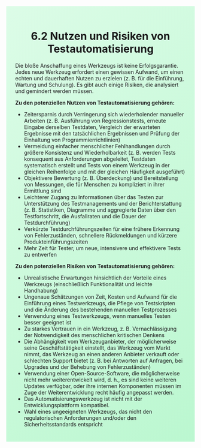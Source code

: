 <div class="rounded-lg border shadow-sm" style="background: linear-gradient(135deg,#DCFCE7 0%,#BBF7D0 100%); padding: 24px; border-color: #22C55E">
  <header style="margin-bottom:12px">
    <h1 class="text-2xl font-bold text-gray-900">6.2 Nutzen und Risiken von Testautomatisierung</h1>
  </header>
  <article class="prose max-w-none">
    <p>Die bloße Anschaffung eines Werkzeugs ist keine Erfolgsgarantie. Jedes neue Werkzeug erfordert einen gewissen Aufwand, um einen echten und dauerhaften Nutzen zu erzielen (z. B. für die Einführung, Wartung und Schulung). Es gibt auch einige Risiken, die analysiert und gemindert werden müssen.</p>
    <p><strong>Zu den potenziellen Nutzen von Testautomatisierung gehören:</strong></p>
    <ul>
      <li>Zeitersparnis durch Verringerung sich wiederholender manueller Arbeiten (z. B. Ausführung von Regressionstests, erneute Eingabe derselben Testdaten, Vergleich der erwarteten Ergebnisse mit den tatsächlichen Ergebnissen und Prüfung der Einhaltung von Programmierrichtlinien)</li>
      <li>Vermeidung einfacher menschlicher Fehlhandlungen durch größere Konsistenz und Wiederholbarkeit (z. B. werden Tests konsequent aus Anforderungen abgeleitet, Testdaten systematisch erstellt und Tests von einem Werkzeug in der gleichen Reihenfolge und mit der gleichen Häufigkeit ausgeführt)</li>
      <li>Objektivere Bewertung (z. B. Überdeckung) und Bereitstellung von Messungen, die für Menschen zu kompliziert in ihrer Ermittlung sind</li>
      <li>Leichterer Zugang zu Informationen über das Testen zur Unterstützung des Testmanagements und der Berichterstattung (z. B. Statistiken, Diagramme und aggregierte Daten über den Testfortschritt, die Ausfallraten und die Dauer der Testdurchführung)</li>
      <li>Verkürzte Testdurchführungszeiten für eine frühere Erkennung von Fehlerzuständen, schnellere Rückmeldungen und kürzere Produkteinführungszeiten</li>
      <li>Mehr Zeit für Tester, um neue, intensivere und effektivere Tests zu entwerfen</li>
    </ul>
    <p><strong>Zu den potenziellen Risiken von Testautomatisierung gehören:</strong></p>
    <ul>
      <li>Unrealistische Erwartungen hinsichtlich der Vorteile eines Werkzeugs (einschließlich Funktionalität und leichte Handhabung)</li>
      <li>Ungenaue Schätzungen von Zeit, Kosten und Aufwand für die Einführung eines Testwerkzeugs, die Pflege von Testskripten und die Änderung des bestehenden manuellen Testprozesses</li>
      <li>Verwendung eines Testwerkzeugs, wenn manuelles Testen besser geeignet ist</li>
      <li>Zu starkes Vertrauen in ein Werkzeug, z. B. Vernachlässigung der Notwendigkeit des menschlichen kritischen Denkens</li>
      <li>Die Abhängigkeit vom Werkzeuganbieter, der möglicherweise seine Geschäftstätigkeit einstellt, das Werkzeug vom Markt nimmt, das Werkzeug an einen anderen Anbieter verkauft oder schlechten Support bietet (z. B. bei Antworten auf Anfragen, bei Upgrades und der Behebung von Fehlerzuständen)</li>
      <li>Verwendung einer Open-Source-Software, die möglicherweise nicht mehr weiterentwickelt wird, d. h., es sind keine weiteren Updates verfügbar, oder ihre internen Komponenten müssen im Zuge der Weiterentwicklung recht häufig angepasst werden.</li>
      <li>Das Automatisierungswerkzeug ist nicht mit der Entwicklungsplattform kompatibel.</li>
      <li>Wahl eines ungeeigneten Werkzeugs, das nicht den regulatorischen Anforderungen und/oder den Sicherheitsstandards entspricht</li>
    </ul>
  </article>
</div>
